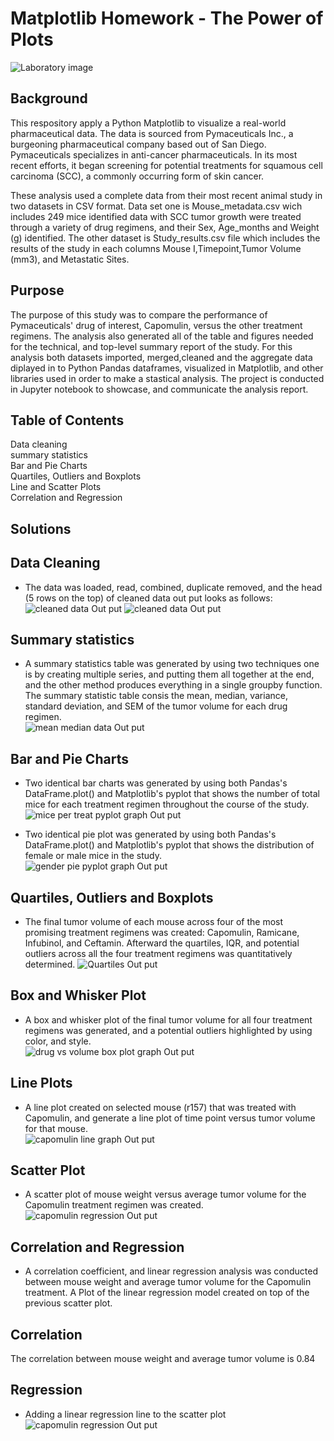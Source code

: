 # Matplotlib Homework - The Power of Plots

![Laboratory image](/Images/Laboratory.jpg)

## Background <br/>
This respository apply a Python Matplotlib to visualize a real-world pharmaceutical data. The data is sourced from Pymaceuticals Inc., a burgeoning pharmaceutical company based out of San Diego. Pymaceuticals specializes in anti-cancer pharmaceuticals. In its most recent efforts, it began screening for potential treatments for squamous cell carcinoma (SCC), a commonly occurring form of skin cancer.

These analysis used a complete data from their most recent animal study in two datasets in CSV format. Data set one is Mouse_metadata.csv wich includes 249 mice identified data with SCC tumor growth were treated through a variety of drug regimens, and their Sex, Age_months and Weight (g) identified. The other dataset is Study_results.csv file which includes the results of the study in each columns Mouse I,Timepoint,Tumor Volume (mm3), and Metastatic Sites.

## Purpose <br/>
The purpose of this study was to compare the performance of Pymaceuticals' drug of interest, Capomulin, versus the other treatment regimens. The analysis also generated all of the table and figures needed for the technical, and top-level summary report of the study. For this analysis both datasets imported, merged,cleaned and the aggregate data diplayed in to Python Pandas dataframes, visualized in Matplotlib, and other libraries used in order to make a stastical analysis. The project is conducted in Jupyter notebook to showcase, and communicate the analysis report.

## Table of Contents </br>
Data cleaning </br>
summary statistics </br>
Bar and Pie Charts </br>
Quartiles, Outliers and Boxplots </br>
Line and Scatter Plots </br>
Correlation and Regression </br>

## Solutions </br>
## Data Cleaning
- The data was loaded, read, combined, duplicate removed, and the head (5 rows on the top) of cleaned data out put looks as follows: </br>
![cleaned data Out put](/Images/cleaned_data.png)
![cleaned data Out put](/Images/cleaned_data2.png)

## Summary statistics </br>
- A summary statistics table was generated by using two techniques one is by creating multiple series, and putting them all together at the end, and the other method produces everything in a single groupby function. The summary statistic table consis the mean, median, variance, standard deviation, and SEM of the tumor volume for each drug regimen.</br>
![mean median data Out put](/Images/summary.png)

## Bar and Pie Charts
- Two identical bar charts was generated by using both Pandas's DataFrame.plot() and Matplotlib's pyplot that shows the number of total mice for each treatment regimen throughout the course of the study.
![mice per treat pyplot graph Out put](/Images/barchart.png)

- Two identical pie plot was generated by using both Pandas's DataFrame.plot() and Matplotlib's pyplot that shows the distribution of female or male mice in the study.</br>
![gender pie pyplot graph Out put](/Images/piechart.png)

## Quartiles, Outliers and Boxplots
- The final tumor volume of each mouse across four of the most promising treatment regimens was created: Capomulin, Ramicane, Infubinol, and Ceftamin. Afterward the quartiles, IQR, and potential outliers across all the four treatment regimens was quantitatively determined.
![Quartiles Out put](/Images/outliers.png)

## Box and Whisker Plot
- A box and whisker plot of the final tumor volume for all four treatment regimens was generated, and a potential outliers highlighted by using color, and style. </br>
![drug vs volume box plot graph Out put](/Images/boxplot.png)

## Line Plots
- A line plot created on selected mouse (r157) that was treated with Capomulin, and generate a line plot of time point versus tumor volume for that mouse. </br>
![capomulin line graph Out put](/Images/lineplot.png)

## Scatter Plot
- A scatter plot of mouse weight versus average tumor volume for the Capomulin treatment regimen was created. </br>
![capomulin regression Out put](/Images/scatterplot.png)

## Correlation and Regression
- A correlation coefficient, and linear regression analysis was conducted between mouse weight and average tumor volume for the Capomulin treatment. A Plot of the linear regression model created on top of the previous scatter plot.

## Correlation
The correlation between mouse weight and average tumor volume is 0.84

## Regression
- Adding a linear regression line to the scatter plot </br>
![capomulin regression Out put](/Images/linear.png)
